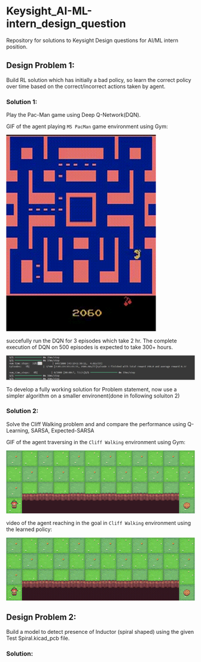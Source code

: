 # Keysight_AI-ML-intern_design_question
Repository for solutions to Keysight Design questions for AI/ML intern position.

## Design Problem 1: 
Build RL solution which has initially a bad policy, so learn the correct policy over time based on the correct/incorrect actions taken by agent.

### Solution 1:
Play the Pac-Man game using Deep Q-Network(DQN).

GIF of the agent playing `MS PacMan` game environment using Gym:

![Agent Playing](assets/pacman.gif)

succefully run the DQN for 3 episodes which take 2 hr. The complete execution of DQN on 500 episodes is expected to take 300+ hours.

![Agent Playing](assets/episode.png)

To develop a fully working solution for Problem statement, now use a simpler algorithm on a smaller environent(done in following soluiton 2)

### Solution 2:
Solve the Cliff Walking problem and and compare the performance using Q-Learning, SARSA, Expected-SARSA

GIF of the agent traversing in the `Cliff Walking` environment using Gym:

![Agent Playing](assets/cliffwalking.gif)

video of the agent reaching in the goal in `Cliff Walking` environment using the learned policy:

![Agent Playing](assets/episode548.gif)


## Design Problem 2:
Build a model to detect presence of Inductor (spiral shaped) using the given Test Spiral.kicad_pcb file.

### Solution:
